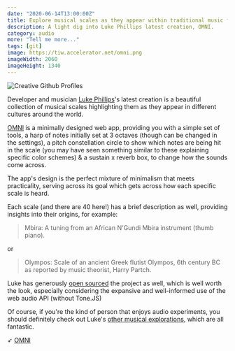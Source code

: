 ```yaml
---
date: "2020-06-14T13:00:00Z"
title: Explore musical scales as they appear within traditional music from different cultures.
description: A light dig into Luke Phillips latest creation, OMNI.
category: audio
more: "Tell me more..."
tags: [git]
image: https://tiw.accelerator.net/omni.png
imageWidth: 2060
imageHeight: 1340
---
```


![Creative Github Profiles](<https://tiw.accelerator.net/omni.png;resize(450,400,fit)/quantize(20)/quality(20).png>)

Developer and musician [Luke Phillips](https://femurdesign.com/)'s latest creation is a beautiful collection of musical scales highlighting them as they appear in different cultures around the world.

<!--more-->

[OMNI](https://femurdesign.com/omni/) is a minimally designed web app, providing you with a simple set of tools, a harp of notes initially set at 3 octaves (though can be changed in the settings), a pitch constellation circle to show which notes are being hit in the scale (you may have seen something similar to these explaining specific color schemes) & a sustain x reverb box, to change how the sounds come across.

The app's design is the perfect mixture of minimalism that meets practicality, serving across its goal which gets across how each specific scale is heard.

Each scale (and there are 40 here!) has a brief description as well, providing insights into their origins, for example:

> Mbira: A tuning from an African N'Gundi Mbira instrument (thumb piano).

or

> Olympos: Scale of an ancient Greek flutist Olympos, 6th century BC as reported by music theorist, Harry Partch.

Luke has generously [open sourced](https://github.com/lukephills/omni) the project as well, which is well worth the look, especially considering the expansive and well-informed use of the web audio API (without Tone.JS)

Of course, if you're the kind of person that enjoys audio experiments, you should definitely check out Luke's [other musical explorations](https://femurdesign.com/), which are all fantastic.

➶ [OMNI](https://femurdesign.com/omni/)
